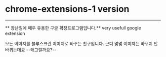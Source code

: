 # chrome-extensions-1 version
---
** 장난질에 매우 유용한 구글 확장프로그램입니다.**
very usefull google extension

모든 이미지를 블루스크린 이미지로 바꾸는 친구입니다.
근디 몇몇 이미지는 바뀌지 안바뀌는데요 --왜그럴까요?--